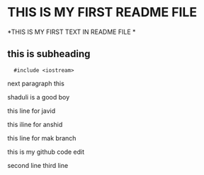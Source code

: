 # THIS IS MY FIRST README FILE 


*THIS IS MY FIRST TEXT IN README FILE *

## this is subheading 

```  #include <iostream>```

next paragraph this

shaduli  is a good boy 

this  line for javid 

this iline for anshid 

this line for mak branch 

this is my github code edit 

second line 
third line 